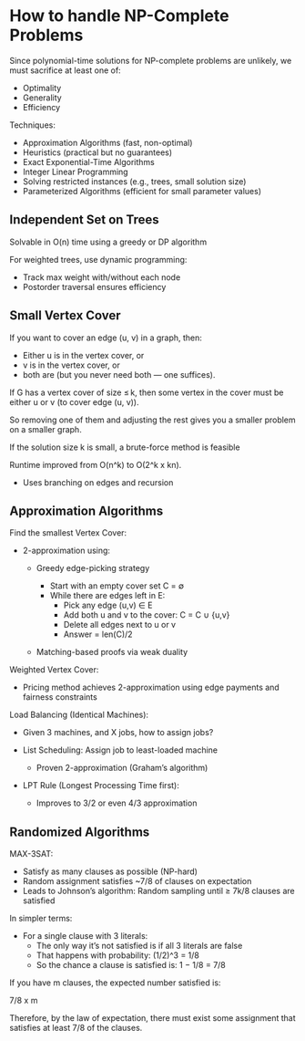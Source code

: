 # How to handle NP-Complete Problems

Since polynomial-time solutions for NP-complete problems are unlikely, we 
must sacrifice at least one of:
- Optimality
- Generality
- Efficiency

Techniques:
- Approximation Algorithms (fast, non-optimal)
- Heuristics (practical but no guarantees)
- Exact Exponential-Time Algorithms
- Integer Linear Programming
- Solving restricted instances (e.g., trees, small solution size)
- Parameterized Algorithms (efficient for small parameter values)

## Independent Set on Trees

Solvable in O(n) time using a greedy or DP algorithm 

For weighted trees, use dynamic programming: 
- Track max weight with/without each node 
- Postorder traversal ensures efficiency 

## Small Vertex Cover

If you want to cover an edge (u, v) in a graph, then:
- Either u is in the vertex cover, or
- v is in the vertex cover, or
- both are (but you never need both — one suffices).

If G has a vertex cover of size ≤ k, then some vertex in the cover must be 
either u or v (to cover edge (u, v)).

So removing one of them and adjusting the rest gives you a smaller problem 
on a smaller graph.

If the solution size k is small, a brute-force method is feasible

Runtime improved from O(n^k) to O(2^k x kn).
- Uses branching on edges and recursion

## Approximation Algorithms

Find the smallest Vertex Cover:
- 2-approximation using:
    - Greedy edge-picking strategy
        - Start with an empty cover set C = ∅ 
        - While there are edges left in E: 
            - Pick any edge (u,v) ∈ E 
            - Add both u and v to the cover: C = C ∪ {u,v} 
            - Delete all edges next to u or v 
            - Answer = len(C)/2

    - Matching-based proofs via weak duality

Weighted Vertex Cover:
- Pricing method achieves 2-approximation using edge payments and fairness 
  constraints

Load Balancing (Identical Machines):

- Given 3 machines, and X jobs, how to assign jobs?

- List Scheduling: Assign job to least-loaded machine
    - Proven 2-approximation (Graham’s algorithm)
- LPT Rule (Longest Processing Time first):
    - Improves to 3/2 or even 4/3 approximation

## Randomized Algorithms

MAX-3SAT:
- Satisfy as many clauses as possible (NP-hard)
- Random assignment satisfies ~7/8 of clauses on expectation
- Leads to Johnson’s algorithm: Random sampling until ≥ 7k/8 clauses are 
  satisfied

In simpler terms:
- For a single clause with 3 literals: 
    - The only way it’s not satisfied is if all 3 literals are false 
    - That happens with probability: (1/2)^3 = 1/8
    - So the chance a clause is satisfied is: 1 − 1/8 = 7/8
    
If you have m clauses, the expected number satisfied is: 

7/8 x m 

Therefore, by the law of expectation, there must exist some assignment that 
satisfies at least 7/8 of the clauses.


